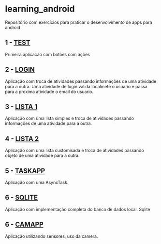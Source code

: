 # learning_android
Repositório com exercícios para praticar o desenvolvimento de apps para android

## 1 - [TEST] 

Primeira aplicação com botões com ações

## 2 - [LOGIN] 

Aplicação com troca de atividades passando informações de uma atividade para a outra. Uma atividade de login valida localmete o usuario e passa para a proxima atividade o email do usuario.

## 3 - [LISTA 1] 

Aplicação com uma lista simples e troca de atividades passando informações de uma atividade para a outra.


## 4 - [LISTA 2] 

Aplicação com uma lista customisada e troca de atividades passando objeto de uma atividade para a outra.

## 5 - [TASKAPP] 

Aplicação com uma AsyncTask.

## 6 - [SQLITE]

Aplicação com implementação completa do banco de dados local. Sqlite

## 6 - [CAMAPP]

Aplicação utilizando sensores, uso da camera.

<!-- Links -->
[TEST]: https://github.com/acsantosabino/learning_android/tree/master/Teste
[LOGIN]: https://github.com/acsantosabino/learning_android/tree/master/login
[LISTA 1]: https://github.com/acsantosabino/learning_android/tree/master/Lista1
[LISTA 2]: https://github.com/acsantosabino/learning_android/tree/master/Lista2
[TASKAPP]: https://github.com/acsantosabino/learning_android/tree/master/TaskApp
[SQLITE]: https://github.com/acsantosabino/learning_android/tree/master/SQLiteApp
[CAMAPP]: https://github.com/acsantosabino/learning_android/tree/master/CamApp